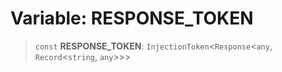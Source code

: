 # Variable: RESPONSE_TOKEN

> `const` **RESPONSE_TOKEN**: `InjectionToken`\<`Response`\<`any`, `Record`\<`string`, `any`\>\>\>
